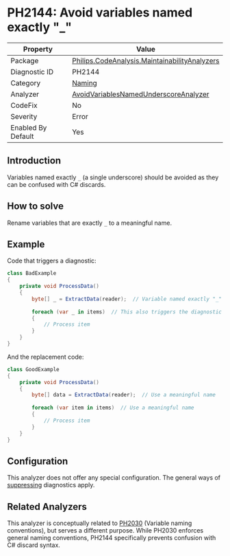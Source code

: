 # PH2144: Avoid variables named exactly "_"

| Property | Value  |
|--|--|
| Package | [Philips.CodeAnalysis.MaintainabilityAnalyzers](https://www.nuget.org/packages/Philips.CodeAnalysis.MaintainabilityAnalyzers) |
| Diagnostic ID | PH2144 |
| Category  | [Naming](../Naming.md) |
| Analyzer | [AvoidVariablesNamedUnderscoreAnalyzer](https://github.com/philips-software/roslyn-analyzers/blob/main/Philips.CodeAnalysis.MaintainabilityAnalyzers/Naming/AvoidVariablesNamedUnderscoreAnalyzer.cs)
| CodeFix  | No |
| Severity | Error |
| Enabled By Default | Yes |

## Introduction

Variables named exactly `_` (a single underscore) should be avoided as they can be confused with C# discards.

## How to solve

Rename variables that are exactly `_` to a meaningful name.

## Example

Code that triggers a diagnostic:
``` cs
class BadExample
{
    private void ProcessData()
    {
        byte[] _ = ExtractData(reader);  // Variable named exactly "_"
        
        foreach (var _ in items)  // This also triggers the diagnostic
        {
            // Process item
        }
    }
}

```

And the replacement code:
``` cs
class GoodExample
{
    private void ProcessData()
    {
        byte[] data = ExtractData(reader);  // Use a meaningful name
        
        foreach (var item in items)  // Use a meaningful name
        {
            // Process item
        }
    }
}

```

## Configuration

This analyzer does not offer any special configuration. The general ways of [suppressing](https://learn.microsoft.com/en-us/dotnet/fundamentals/code-analysis/suppress-warnings) diagnostics apply.

## Related Analyzers

This analyzer is conceptually related to [PH2030](PH2030.md) (Variable naming conventions), but serves a different purpose. While PH2030 enforces general naming conventions, PH2144 specifically prevents confusion with C# discard syntax.